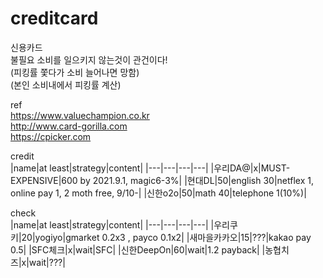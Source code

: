 # creditcard

신용카드  
불필요 소비를 일으키지 않는것이 관건이다!  
(피킹률 쫓다가 소비 늘어나면 망함)  
(본인 소비내에서 피킹률 계산)  

ref  
https://www.valuechampion.co.kr  
http://www.card-gorilla.com  
https://cpicker.com  

  
credit  
|name|at least|strategy|content|
|---|---|---|---|
|우리DA@|x|MUST-EXPENSIVE|600 by 2021.9.1, magic6-3%|
|현대DL|50|english 30|netflex 1, online pay 1, 2 moth free, 9/10-|
|신한o2o|50|math 40|telephone 1(10%)|


check  
|name|at least|strategy|content|
|---|---|---|---|
|우리쿠키|20|yogiyo|gmarket 0.2x3 , payco 0.1x2|
|새마을카카오|15|???|kakao pay 0.5|
|SFC체크|x|wait|SFC|
|신한DeepOn|60|wait|1.2 payback|
|농협치즈|x|wait|???|


